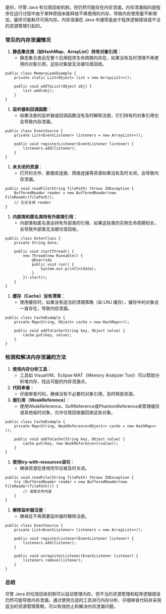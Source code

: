 是的，尽管 Java 有垃圾回收机制，但仍然可能存在内存泄漏。内存泄漏指的是程序在运行过程中由于某种原因未能释放不再使用的内存，导致内存使用量不断增加，最终可能耗尽可用内存。内存泄漏在 Java 中通常是由于程序逻辑错误或不当的资源管理引起的。
### 常见的内存泄漏情况

1. **静态集合类（如HashMap、ArrayList）持有对象引用**：
   - 静态集合类会在整个应用程序生命周期内存在，如果没有及时清理不再使用的对象引用，这些对象就无法被垃圾回收。
```
public class MemoryLeakExample {
    private static List<Object> list = new ArrayList<>();

    public void addToList(Object obj) {
        list.add(obj);
    }
}
```

1. **监听器和回调函数**：
   - 如果注册的监听器或回调函数没有及时解除注册，它们持有的对象引用也会导致内存泄漏。
```
public class EventSource {
    private List<EventListener> listeners = new ArrayList<>();

    public void registerListener(EventListener listener) {
        listeners.add(listener);
    }
}
```

1. **未关闭的资源**：
   - 打开的文件、数据库连接、网络连接等资源如果没有及时关闭，会导致内存泄漏。
```
public void readFile(String filePath) throws IOException {
    BufferedReader reader = new BufferedReader(new FileReader(filePath));
    // 忘记关闭 reader
}
```

1. **内部类和匿名类持有外部类引用**：
   - 内部类和匿名类会持有外部类的引用，如果这些类的实例生命周期较长，会导致外部类无法被垃圾回收。
```
public class OuterClass {
    private String data;

    public void startThread() {
        new Thread(new Runnable() {
            @Override
            public void run() {
                System.out.println(data);
            }
        }).start();
    }
}
```

1. **缓存（Cache）没有清理**：
   - 使用缓存时，如果没有适当的清理策略（如 LRU 缓存），缓存中的对象会一直存在，导致内存泄漏。
```
public class CacheExample {
    private Map<String, Object> cache = new HashMap<>();

    public void addToCache(String key, Object value) {
        cache.put(key, value);
    }
}
```
### 检测和解决内存泄漏的方法

1. **使用内存分析工具**：
   - 工具如 VisualVM、Eclipse MAT（Memory Analyzer Tool）可以帮助分析堆内存，找出可能的内存泄漏点。
2. **代码审查**：
   - 仔细审查代码，确保没有不必要的对象引用，及时释放资源。
3. **弱引用（WeakReference）**：
   - 使用WeakReference、SoftReference或PhantomReference来管理缓存或其他临时对象，允许垃圾回收器回收这些对象。
```
public class CacheExample {
    private Map<String, WeakReference<Object>> cache = new HashMap<>();

    public void addToCache(String key, Object value) {
        cache.put(key, new WeakReference<>(value));
    }
}
```

1. **使用try-with-resources语句**：
   - 确保资源在使用完毕后被及时关闭。
```
public void readFile(String filePath) throws IOException {
    try (BufferedReader reader = new BufferedReader(new FileReader(filePath))) {
        // 读取文件内容
    }
}
```

1. **解除监听器注册**：
   - 确保在不再需要监听器时解除注册。
```
public class EventSource {
    private List<EventListener> listeners = new ArrayList<>();

    public void registerListener(EventListener listener) {
        listeners.add(listener);
    }

    public void unregisterListener(EventListener listener) {
        listeners.remove(listener);
    }
}
```
### 总结
尽管 Java 的垃圾回收机制可以自动管理内存，但不当的资源管理和程序逻辑错误仍然可能导致内存泄漏。通过使用合适的工具进行内存分析、仔细审查代码并采用适当的资源管理策略，可以有效防止和解决内存泄漏问题。
